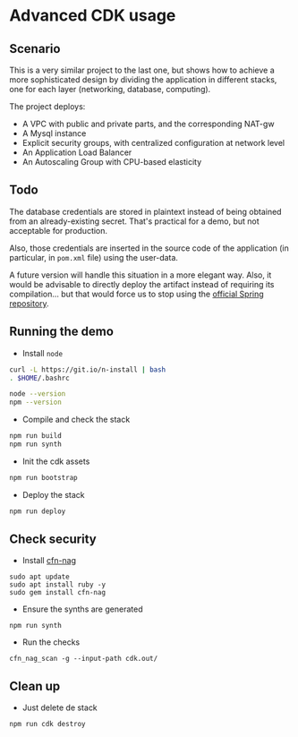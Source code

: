 # Advanced CDK usage

## Scenario

This is a very similar project to the last one, but shows how to achieve
a more sophisticated design by dividing the application in different stacks,
one for each layer (networking, database, computing).

The project deploys:

* A VPC with public and private parts, and the corresponding NAT-gw
* A Mysql instance
* Explicit security groups, with centralized configuration at network level
* An Application Load Balancer
* An Autoscaling Group with CPU-based elasticity

## Todo

The database credentials are stored in plaintext instead of being obtained from
an already-existing secret. That's practical for a demo, but not acceptable for
production.

Also, those credentials are inserted in the source code of the application (in particular,
in `pom.xml` file) using the user-data.

A future version will handle this situation in a more elegant way. Also, it would be
advisable to directly deploy the artifact instead of requiring its compilation... but
that would force us to stop using the [official Spring repository](https://github.com/spring-petclinic/spring-framework-petclinic).

## Running the demo

* Install `node`

```bash
curl -L https://git.io/n-install | bash
. $HOME/.bashrc 

node --version
npm --version
```

* Compile and check the stack

```bash
npm run build
npm run synth
```

* Init the cdk assets

```bash
npm run bootstrap
```

* Deploy the stack

```bash
npm run deploy
```

## Check security

* Install [cfn-nag](https://github.com/stelligent/cfn_nag)

```
sudo apt update
sudo apt install ruby -y
sudo gem install cfn-nag
```

* Ensure the synths are generated

```
npm run synth
```

* Run the checks

```
cfn_nag_scan -g --input-path cdk.out/
```

## Clean up

* Just delete de stack

```bash
npm run cdk destroy
```